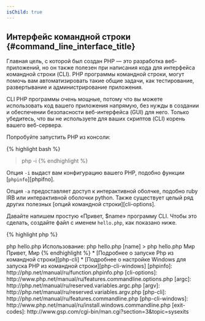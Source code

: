 ```yaml
---
isChild: true
---
```


## Интерфейс командной строки {#command_line_interface_title}

Главная цель, с которой был создан PHP — это разработка веб-приложений, но он также полезен при написания кода для интерфейса командной строки (CLI). PHP программы командной строки, могут помочь вам автоматизировать такие общие задачи, как тестирование, развертывание и администрирование приложения.

CLI PHP программы очень мощные, потому что вы можете использовать код вашего приложения напрямую, без нужды в создании и обеспечении безопасности веб-интерфейса (GUI) для него. Только убедитесь, что вы не используете для ваших скриптов (CLI) корень вашего веб-сервера. 

Попробуйте запустить PHP из консоли:

{% highlight bash %}
> php -i
{% endhighlight %}

Опция `-i` выдаст вам конфигурацию вашего PHP, подобно функции [`phpinfo`][phpifno].

Опция `-a` предоставляет доступ к интерактивной оболчке, подобно ruby IRB или интерактивной оболочки python. Также существует целый ряд других полезных [опций командной строки][cli-options].

Давайте напишем простую «Привет, $name» программу CLI. Чтобы это сделать, создайте файл с именем `hello.php`, как показано ниже.

{% highlight php %}
<?php
if($argc != 2) {
    echo "Использование: php hello.php [name].\n";
    exit(1);
}
$name = $argv[1];
echo "Привет, $name\n";
{% endhighlight %}

PHP устанавливает две специальные переменные, которые основаны на аргументах, с которыми запущен ваш скрипт. [`$argc`][argc] - это переменная с числовым значением, которая содержит количество аргументов, [`$argv`][argv] - это массив, содержащий значение каждого аргумента. Первый аргумент - всегда название вашего PHP скрипта, в этом случае `hello.php`.

Выражение `exit()` используется с ненулевым числом, чтобы дать оболочке понять, что команда не удалась.
Часто используемые коды завершения можно найти [здесь][exit-codes]

To run our script, above, from the command line:
Чтобы запустить наш скрипт, который указан наверху, из командной строки:

{% highlight bash %}
> php hello.php
Использование: php hello.php [name]
> php hello.php Мир
Привет, Мир
{% endhighlight %}


 * [Подробнее о запуске Php из командной строки][php-cli]
 * [Подробнее о настройке Windows для запуска PHP из командной строки][php-cli-windows]

[phpinfo]: http://php.net/manual/ru/function.phpinfo.php
[cli-options]: http://www.php.net/manual/ru/features.commandline.options.php
[argc]: http://php.net/manual/ru/reserved.variables.argc.php
[argv]: http://php.net/manual/ru/reserved.variables.argv.php
[php-cli]: http://php.net/manual/ru/features.commandline.php
[php-cli-windows]: http://www.php.net/manual/ru/install.windows.commandline.php
[exit-codes]: http://www.gsp.com/cgi-bin/man.cgi?section=3&topic=sysexits
